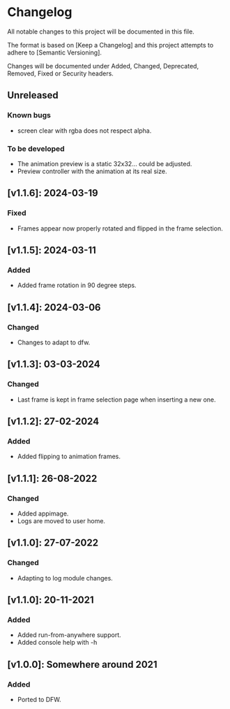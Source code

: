 # Changelog

All notable changes to this project will be documented in this file.

The format is based on [Keep a Changelog] and this project attempts to adhere to [Semantic Versioning].

Changes will be documented under Added, Changed, Deprecated, Removed, Fixed or Security headers.

## Unreleased
### Known bugs
- screen clear with rgba does not respect alpha.

### To be developed
- The animation preview is a static 32x32... could be adjusted.
- Preview controller with the animation at its real size.

## [v1.1.6]: 2024-03-19
### Fixed
- Frames appear now properly rotated and flipped in the frame selection.

## [v1.1.5]: 2024-03-11
### Added
- Added frame rotation in 90 degree steps.

## [v1.1.4]: 2024-03-06
### Changed
- Changes to adapt to dfw.

## [v1.1.3]: 03-03-2024
### Changed
- Last frame is kept in frame selection page when inserting a new one.

## [v1.1.2]: 27-02-2024
### Added
- Added flipping to animation frames.

## [v1.1.1]: 26-08-2022
### Changed
- Added appimage.
- Logs are moved to user home.

## [v1.1.0]: 27-07-2022
### Changed
- Adapting to log module changes.

## [v1.1.0]: 20-11-2021
### Added
- Added run-from-anywhere support.
- Added console help with -h

## [v1.0.0]: Somewhere around 2021
### Added
- Ported to DFW.

